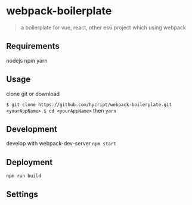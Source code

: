 webpack-boilerplate
===========
> a boilerplate for vue, react, other es6 project which using webpack

## Requirements
nodejs
npm
yarn

## Usage
clone git or download

``
$ git clone https://github.com/hycript/webpack-boilerplate.git <yourAppName>
$ cd <yourAppName>
``
then 
``yarn``

## Development
develop with webpack-dev-server
``
npm start
``
## Deployment
``
npm run build
``
## Settings


